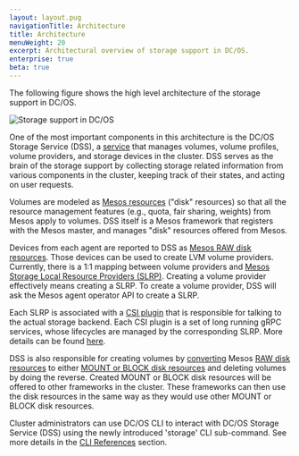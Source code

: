 ```yaml
---
layout: layout.pug
navigationTitle: Architecture
title: Architecture
menuWeight: 20
excerpt: Architectural overview of storage support in DC/OS.
enterprise: true
beta: true
---
```


The following figure shows the high level architecture of the storage support in DC/OS.

![Storage support in DC/OS](../img/dcos-storage-architecture.png)

One of the most important components in this architecture is the DC/OS Storage Service (DSS), a [service](/latest/overview/concepts/#system-service) that manages volumes, volume profiles, volume providers, and storage devices in the cluster.
DSS serves as the brain of the storage support by collecting storage related information from various components in the cluster, keeping track of their states, and acting on user requests.

Volumes are modeled as [Mesos resources](http://mesos.apache.org/documentation/latest/attributes-resources/#resources) ("disk" resources) so that all the resource management features (e.g., quota, fair sharing, weights) from Mesos apply to volumes.
DSS itself is a Mesos framework that registers with the Mesos master, and manages "disk" resources offered from Mesos.

Devices from each agent are reported to DSS as [Mesos RAW disk resources](http://mesos.apache.org/documentation/latest/csi/#new-disk-source-types).
Those devices can be used to create LVM volume providers.
Currently, there is a 1:1 mapping between volume providers and [Mesos Storage Local Resource Providers (SLRP)](http://mesos.apache.org/documentation/latest/csi/#storage-local-resource-provider).
Creating a volume provider effectively means creating a SLRP.
To create a volume provider, DSS will ask the Mesos agent operator API to create a SLRP.

Each SLRP is associated with a [CSI plugin](http://mesos.apache.org/documentation/latest/csi/#slrp-configuration) that is responsible for talking to the actual storage backend.
Each CSI plugin is a set of long running gRPC services, whose lifecycles are managed by the corresponding SLRP.
More details can be found [here](http://mesos.apache.org/documentation/latest/csi/#standalone-containers-for-csi-plugins).

DSS is also responsible for creating volumes by [converting](http://mesos.apache.org/documentation/latest/csi/#new-offer-operations-for-disk-resources) Mesos [RAW disk resources](http://mesos.apache.org/documentation/latest/csi/#new-disk-source-types) to either [MOUNT or BLOCK disk resources](http://mesos.apache.org/documentation/latest/csi/#new-disk-source-types) and deleting volumes by doing the reverse.
Created MOUNT or BLOCK disk resources will be offered to other frameworks in the cluster.
These frameworks can then use the disk resources in the same way as they would use other MOUNT or BLOCK disk resources.

Cluster administrators can use DC/OS CLI to interact with DC/OS Storage Service (DSS) using the newly introduced 'storage' CLI sub-command.
See more details in the [CLI References](../cli-references/) section.
